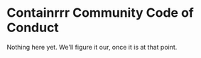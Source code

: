 # Containrrr Community Code of Conduct

Nothing here yet. We'll figure it our, once it is at that point.
